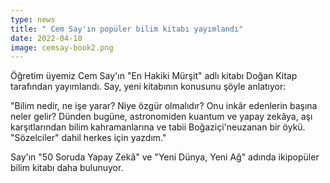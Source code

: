```yaml
---
type: news
title: " Cem Say'ın popüler bilim kitabı yayımlandı"
date: 2022-04-10
image: cemsay-book2.png
---
```

Öğretim üyemiz Cem Say'ın "En Hakiki Mürşit" adlı kitabı Doğan Kitap tarafından yayımlandı. Say, yeni kitabının konusunu şöyle anlatıyor:

"Bilim nedir, ne işe yarar? Niye özgür olmalıdır? Onu inkâr edenlerin başına neler gelir? Dünden bugüne, astronomiden kuantum ve yapay zekâya, aşı karşıtlarından bilim kahramanlarına ve tabii Boğaziçi'neuzanan bir öykü. "Sözelciler" dahil herkes için yazdım."

Say'ın "50 Soruda Yapay Zekâ" ve "Yeni Dünya, Yeni Ağ" adında ikipopüler bilim kitabı daha bulunuyor.